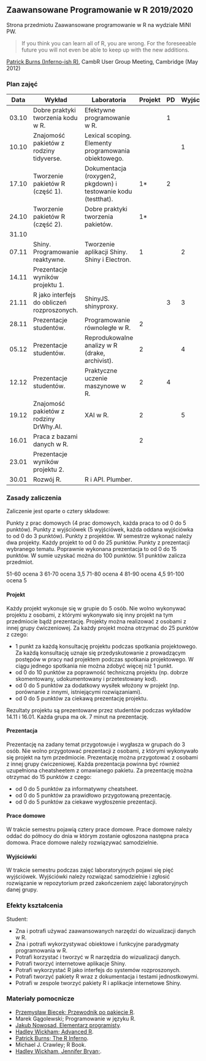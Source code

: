 ## Zaawansowane Programowanie w R 2019/2020

Strona przedmiotu Zaawansowane programowanie w R na wydziale MiNI PW.

> If you think you can learn all of R, you are wrong. For the foreseeable future you will not even be able to
> keep up with the new additions.
>

[Patrick Burns (Inferno-ish R)](https://www.burns-stat.com/documents/books/the-r-inferno/), CambR User Group Meeting, Cambridge (May 2012)

### Plan zajęć

| Data  | Wykład                                                                  | Laboratoria                                                        | Projekt | PD | Wyjściówka |
|-------|-------------------------------------------------------------------------|--------------------------------------------------------------------|---------|----|------------|
| 03.10 | Dobre praktyki tworzenia kodu w R.                                      | Efektywne programowanie w R.                                       |         | 1  |            |
| 10.10 | Znajomość pakietów z rodziny tidyverse.                                 | Lexical scoping. Elementy programowania obiektowego.               |         |    | 1          |
| 17.10 | Tworzenie pakietów R (część 1).                                         | Dokumentacja (roxygen2, pkgdown) i testowanie kodu (testthat).     | 1*      | 2  |            |
| 24.10 | Tworzenie pakietów R (część 2).                                         | Dobre praktyki tworzenia pakietów.                                 | 1*      |    |            |
| 31.10 |                                                                         |                                                                    |         |    |            |
| 07.11 | Shiny. Programowanie reaktywne.                                         | Tworzenie aplikacji Shiny. Shiny i Electron.                       | 1       |    | 2          |
| 14.11 | Prezentacje wyników projektu 1.                                         |                                                                    |         |    |            |
| 21.11 | R jako interfejs do obliczeń rozproszonych.                             | ShinyJS. shinyproxy.                                               |         | 3  | 3          |
| 28.11 | Prezentacje studentów.                                                  | Programowanie równoległe w R.                                      | 2       |    |            |
| 05.12 | Prezentacje studentów.                                                  | Reprodukowalne analizy w R (drake, archivist).                     | 2       |    | 4          |
| 12.12 | Prezentacje studentów.                                                  | Praktyczne uczenie maszynowe w R.            | 2       | 4  |            |
| 19.12 | Znajomość pakietów z rodziny DrWhy.AI.                                  | XAI w R.                                                           | 2       |    | 5          |
| 16.01 | Praca z bazami danych w R.                                              |                                                                    | 2       |    |            |
| 23.01 | Prezentacje wyników projektu 2.                                         |                                                                    |         |    |            |
| 30.01 | Rozwój R.                                                               | R i API. Plumber.                                                  |         |    |            |

### Zasady zaliczenia

Zaliczenie jest oparte o cztery składowe:

Punkty z prac domowych (4 prac domowych, każda praca to od 0 do 5 punktów).
Punkty z wyjściówek (5 wyjściówek, każda oddana wyjściówka to od 0 do 3 punktów).
Punkty z projektów. W semestrze wykonać należy dwa projekty. Każdy projekt to od 0 do 25 punktów.
Punkty z prezentacji wybranego tematu. Poprawnie wykonana prezentacja to od 0 do 15 punktów.
W sumie uzyskać można do 100 punktów. 51 punktów zalicza przedmiot.

51-60 ocena 3
61-70 ocena 3,5
71-80 ocena 4
81-90 ocena 4,5
91-100 ocena 5

#### Projekt

Każdy projekt wykonuje się w grupie do 5 osób. Nie wolno wykonywać projektu z osobami, z którymi wykonywało się inny projekt na tym przedmiocie bądź prezentację. Projekty można realizować z osobami z innej grupy ćwiczeniowej. Za każdy projekt można otrzymać do 25 punktów z czego:
 
 - 1 punkt za każdą konsultację projektu podczas spotkania projektowego. Za każdą konsultację uznaje się przedyskutowanie z prowadzącym postępów w pracy nad projektem podczas spotkania projektowego. W ciągu jednego spotkania nie można zdobyć więcej niż 1 punkt.
 - od 0 do 10 punktów za poprawność techniczną projektu (np. dobrze skomentowany, udokumentowany i przetestowany kod).
 - od 0 do 5 punktów za dodatkowy wysiłek włożony w projekt (np. porównanie z innymi, istniejącymi rozwiązaniami).
 - od 0 do 5 punktów za ciekawą prezentację projektu.  

Rezultaty projektu są prezentowane przez studentów podczas wykładów 14.11 i 16.01. Każda grupa ma ok. 7 minut na prezentację. 
 
#### Prezentacja

Prezentację na zadany temat przygotowuje i wygłasza w grupach do 3 osób. Nie wolno przygotować prezentacji z osobami, z którymi wykonywało się projekt na tym przedmiocie. Prezentację można przygotować z osobami z innej grupy ćwiczeniowej. Każda prezentacja powinna być również uzupełniona cheatsheetem z omawianego pakietu. Za prezentację można otrzymać do 15 punktów z czego:

 - od 0 do 5 punktów za informatywny cheatsheet.
 - od 0 do 5 punktów za prawidłowo przygotowaną prezentację.
 - od 0 do 5 punktów za ciekawe wygłoszenie prezentacji.

#### Prace domowe

W trakcie semestru pojawią cztery prace domowe. Prace domowe należy oddać do północy do dnia w którym zostanie ogłoszona następna praca domowa. Prace domowe należy rozwiązywać samodzielnie.

#### Wyjściówki

W trakcie semestru podczas zajęć laboratoryjnych pojawi się pięć wyjściówek. Wyjściówki należy rozwiązać samodzielnie i zgłosić rozwiązanie w repozytorium przed zakończeniem zajęć laboratoryjnych danej grupy.

### Efekty kształcenia

Student:

- Zna i potrafi używać zaawansowanych narzędzi do wizualizacji danych w R.
- Zna i potrafi wykorzystywać obiektowe i funkcyjne paradygmaty programowania w R.
- Potrafi korzystać i tworzyć w R narzędzia do wizualizacji danych.
- Potrafi tworzyć internetowe aplikacje Shiny.
- Potrafi wykorzystać R jako interfejs do systemów rozproszonych.
- Potrafi tworzyć pakiety R wraz z dokumentacja i testami jednostkowymi.
- Potrafi w zespole tworzyć pakiety R i aplikacje internetowe Shiny.

### Materiały pomocnicze

- [Przemysław Biecek; Przewodnik po pakiecie R](http://pbiecek.github.io/Przewodnik/).
- Marek Gągolewski; Programowanie w języku R.
- [Jakub Nowosad, Elementarz programisty](https://nowosad.github.io/elp/).
- [Hadley Wickham; Advanced R](https://adv-r.hadley.nz/).
- [Patrick Burns; The R Inferno](https://www.burns-stat.com/documents/books/the-r-inferno/).
- Michael J. Crawley; R Book.
- [Hadley Wickham, Jennifer Bryan;](https://r-pkgs.org/).
